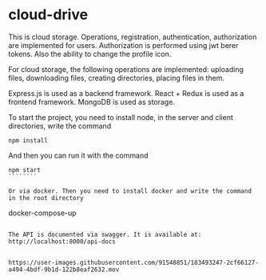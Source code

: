 # cloud-drive

This is cloud storage. Operations, registration, authentication, authorization are implemented for users. Authorization is performed using jwt berer tokens. Also the ability to change the profile icon.

For cloud storage, the following operations are implemented: uploading files, downloading files, creating directories, placing files in them.

Express.js is used as a backend framework. React + Redux is used as a frontend framework. MongoDB is used as storage.

To start the project, you need to install node, in the server and client directories, write the command

`````````console
npm install
`````````

And then you can run it with the command

`````````console
npm start
````````

Or via docker. Then you need to install docker and write the command in the root directory

`````````
docker-compose-up
````````

The API is documented via swagger. It is available at:
http://localhost:8000/api-docs


https://user-images.githubusercontent.com/91548851/183493247-2cf66127-a494-4bdf-9b1d-122b8eaf2632.mov

